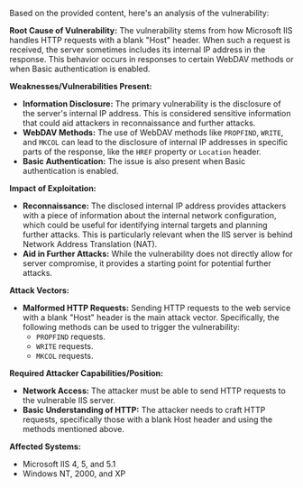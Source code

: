 Based on the provided content, here's an analysis of the vulnerability:

**Root Cause of Vulnerability:**
The vulnerability stems from how Microsoft IIS handles HTTP requests with a blank "Host" header. When such a request is received, the server sometimes includes its internal IP address in the response. This behavior occurs in responses to certain WebDAV methods or when Basic authentication is enabled.

**Weaknesses/Vulnerabilities Present:**
- **Information Disclosure:** The primary vulnerability is the disclosure of the server's internal IP address. This is considered sensitive information that could aid attackers in reconnaissance and further attacks.
- **WebDAV Methods:** The use of WebDAV methods like `PROPFIND`, `WRITE`, and `MKCOL` can lead to the disclosure of internal IP addresses in specific parts of the response, like the `HREF` property or `Location` header.
- **Basic Authentication:** The issue is also present when Basic authentication is enabled.

**Impact of Exploitation:**
- **Reconnaissance:** The disclosed internal IP address provides attackers with a piece of information about the internal network configuration, which could be useful for identifying internal targets and planning further attacks. This is particularly relevant when the IIS server is behind Network Address Translation (NAT).
- **Aid in Further Attacks:** While the vulnerability does not directly allow for server compromise, it provides a starting point for potential further attacks.

**Attack Vectors:**
- **Malformed HTTP Requests:** Sending HTTP requests to the web service with a blank "Host" header is the main attack vector. Specifically, the following methods can be used to trigger the vulnerability:
  - `PROPFIND` requests.
  - `WRITE` requests.
  - `MKCOL` requests.

**Required Attacker Capabilities/Position:**
- **Network Access:** The attacker must be able to send HTTP requests to the vulnerable IIS server.
- **Basic Understanding of HTTP:** The attacker needs to craft HTTP requests, specifically those with a blank Host header and using the methods mentioned above.

**Affected Systems:**
- Microsoft IIS 4, 5, and 5.1
- Windows NT, 2000, and XP